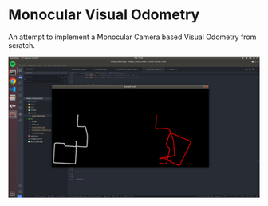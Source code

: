 # Monocular Visual Odometry
An attempt to implement a Monocular Camera based Visual Odometry from scratch.

![Screenshot](gt_vs_pred.png)
